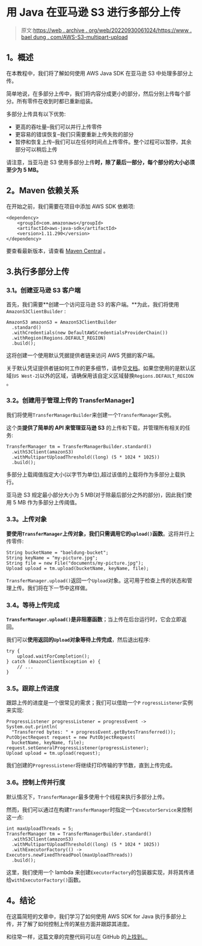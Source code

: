 # 用 Java 在亚马逊 S3 进行多部分上传

> 原文:[https://web . archive . org/web/20220930061024/https://www . bael dung . com/AWS-S3-multipart-upload](https://web.archive.org/web/20220930061024/https://www.baeldung.com/aws-s3-multipart-upload)

## **1。概述**

在本教程中，我们将了解如何使用 AWS Java SDK 在亚马逊 S3 中处理多部分上传。

简单地说，在多部分上传中，我们将内容分成更小的部分，然后分别上传每个部分。所有零件在收到时都已重新组装。

多部分上传具有以下优势:

*   更高的吞吐量–我们可以并行上传零件
*   更容易的错误恢复–我们只需要重新上传失败的部分
*   暂停和恢复上传–我们可以在任何时间点上传零件。整个过程可以暂停，其余部分可以稍后上传

请注意，当亚马逊 S3 使用多部分上传**时，除了最后一部分，每个部分的大小必须至少为 5 MB。**

## **2。Maven 依赖关系**

在开始之前，我们需要在项目中添加 AWS SDK 依赖项:

```
<dependency>
    <groupId>com.amazonaws</groupId>
    <artifactId>aws-java-sdk</artifactId>
    <version>1.11.290</version>
</dependency>
```

要查看最新版本，请查看 [Maven Central](https://web.archive.org/web/20221208143837/https://mvnrepository.com/artifact/com.amazonaws/aws-java-sdk) 。

## 3.执行多部分上传

### **3.1。创建亚马逊 S3 客户端**

首先，我们需要**创建一个访问亚马逊 S3 的客户端。**为此，我们将使用`AmazonS3ClientBuilder` :

```
AmazonS3 amazonS3 = AmazonS3ClientBuilder
  .standard()
  .withCredentials(new DefaultAWSCredentialsProviderChain())
  .withRegion(Regions.DEFAULT_REGION)
  .build();
```

这将创建一个使用默认凭据提供者链来访问 AWS 凭据的客户端。

关于默认凭证提供者链如何工作的更多细节，请参见[文档](https://web.archive.org/web/20221208143837/https://docs.aws.amazon.com/sdk-for-java/v1/developer-guide/credentials.html#credentials-default)。如果您使用的是默认区域(`US West-2`)以外的区域，请确保用该自定义区域替换`Regions.DEFAULT_REGION` 。

### **3.2。创建用于管理上传的 TransferManager】**

我们将使用`TransferManagerBuilder`来创建一个`TransferManager`实例。

这个类**提供了简单的 API 来管理亚马逊 S3** 的上传和下载，并管理所有相关的任务:

```
TransferManager tm = TransferManagerBuilder.standard()
  .withS3Client(amazonS3)
  .withMultipartUploadThreshold((long) (5 * 1024 * 1025))
  .build();
```

多部分上载阈值指定大小(以字节为单位),超过该值的上载将作为多部分上载执行。

亚马逊 S3 规定最小部分大小为 5 MB(对于除最后部分之外的部分)，因此我们使用 5 MB 作为多部分上传阈值。

### **3.3。上传对象**

**要使用`TransferManager`上传对象，我们只需调用它的`upload()`函数**。这将并行上传零件:

```
String bucketName = "baeldung-bucket";
String keyName = "my-picture.jpg";
String file = new File("documents/my-picture.jpg");
Upload upload = tm.upload(bucketName, keyName, file);
```

`TransferManager.upload()`返回一个`Upload`对象。这可用于检查上传的状态和管理上传。我们将在下一节中这样做。

### **3.4。等待上传完成**

**`TransferManager.upload()`是非阻塞函数**；当上传在后台运行时，它会立即返回。

我们可以**使用返回的`Upload`对象等待上传完成**，然后退出程序:

```
try {
    upload.waitForCompletion();
} catch (AmazonClientException e) {
    // ...
}
```

### **3.5。跟踪上传进度**

跟踪上传的进度是一个很常见的需求；我们可以借助一个`P` `rogressListener`实例来实现:

```
ProgressListener progressListener = progressEvent -> System.out.println(
  "Transferred bytes: " + progressEvent.getBytesTransferred());
PutObjectRequest request = new PutObjectRequest(
  bucketName, keyName, file);
request.setGeneralProgressListener(progressListener);
Upload upload = tm.upload(request);
```

我们创建的`ProgressListener`将继续打印传输的字节数，直到上传完成。

### 3.6。控制上传并行度

默认情况下，`TransferManager`最多使用十个线程来执行多部分上传。

然而，我们可以通过在构建`TransferManager`时指定一个`ExecutorService`来控制这一点:

```
int maxUploadThreads = 5;
TransferManager tm = TransferManagerBuilder.standard()
  .withS3Client(amazonS3)
  .withMultipartUploadThreshold((long) (5 * 1024 * 1025))
  .withExecutorFactory(() -> Executors.newFixedThreadPool(maxUploadThreads))
  .build();
```

这里，我们使用一个 lambda 来创建`ExecutorFactory`的包装器实现，并将其传递给`withExecutorFactory()`函数。

## **4。结论**

在这篇简短的文章中，我们学习了如何使用 AWS SDK for Java 执行多部分上传，并了解了如何控制上传的某些方面并跟踪其进度。

和往常一样，这篇文章的完整代码可以在 GitHub 的[上找到。](https://web.archive.org/web/20221208143837/https://github.com/eugenp/tutorials/tree/master/aws-modules/aws-s3)